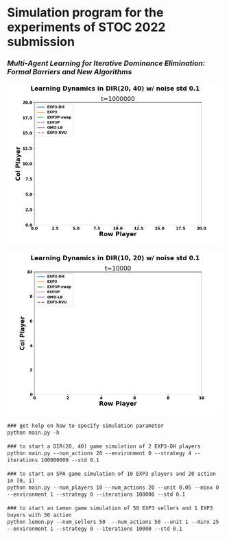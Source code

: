 # Simulation program for the experiments of STOC 2022 submission
### *Multi-Agent  Learning for  Iterative Dominance Elimination: Formal Barriers and New Algorithms*

![DIR(20,40) animation](DIR(20,40).gif)

![DIR(10,20) animations](DIR(10,20).gif)

```
### get help on how to specify simulation parameter
python main.py -h

### to start a DIR(20, 40) game simulation of 2 EXP3-DH players
python main.py --num_actions 20 --environment 0 --strategy 4 --iterations 100000000 --std 0.1

### to start an SPA game simulation of 10 EXP3 players and 20 action in [0, 1)
python main.py --num_players 10 --num_actions 20 --unit 0.05 --minx 0 --environment 1 --strategy 0 --iterations 100000 --std 0.1

### to start an Lemon game simulation of 50 EXP3 sellers and 1 EXP3 buyers with 50 action 
python lemon.py --num_sellers 50  --num_actions 50 --unit 1 --minx 25 --environment 1 --strategy 0 --iterations 10000 --std 0.1

```
